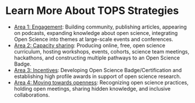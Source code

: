 # Learn More About TOPS Strategies

- [Area 1: Engagement](./Area_1): Building community, publishing articles, appearing on podcasts, expanding knowledge about open science, integrating Open Science into themes at large-scale events and conferences.
- [Area 2: Capacity sharing](./Area_2): Producing online, free, open science curriculum, hosting workshops, events, cohorts, science team meetings, hackathons, and constructing multiple pathways to an Open Science Badge.
- [Area 3: Incentives](./Area_3): Developing Open Science Badge/Certification and establishing high profile awards in support of open science research.
- [Area 4: Moving towards openness](./Area_4): Recognizing open science practices, holding open meetings, sharing hidden knowledge, and inclusive collaborations.
